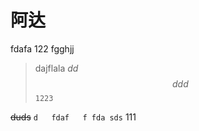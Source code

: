 # 阿达
fdafa
  122
 fgghjj
 
>dajflala  _dd_
> $$ddd$$
> `1223`
 
 ~~duds~~
 `d  
 fdaf   f
 fda
 sds`
111